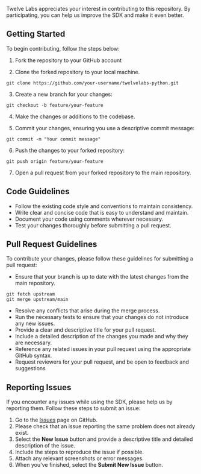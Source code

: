 
Twelve Labs appreciates your interest in contributing to this repository. By participating, you can help us improve the SDK and make it even better. 

## Getting Started

To begin contributing, follow the steps below:

1. Fork the repository to your GitHub account

2. Clone the forked repository to your local machine.

```shell
git clone https://github.com/your-username/twelvelabs-python.git
```

3. Create a new branch for your changes:

```shell
git checkout -b feature/your-feature
```

4. Make  the changes or additions to the codebase.

5. Commit your changes, ensuring you use a descriptive commit message:

```shell
git commit -m "Your commit message"
```

6. Push the changes to your forked repository:

```shell
git push origin feature/your-feature
```

7. Open a pull request from your forked repository to the main repository.

## Code Guidelines

- Follow the existing code style and conventions to maintain consistency.
- Write clear and concise code that is easy to understand and maintain.
- Document your code using comments wherever necessary.
- Test your changes thoroughly before submitting a pull request.

## Pull Request Guidelines

To contribute your changes, please follow these guidelines for submitting a pull request:

- Ensure that your branch is up to date with the latest changes from the main repository.

```shell
git fetch upstream
git merge upstream/main
```

- Resolve any conflicts that arise during the merge process.
- Run the necessary tests to ensure that your changes do not introduce any new issues.
- Provide a clear and descriptive title for your pull request.
- Include a detailed description of the changes you made and why they are necessary.
- Reference any related issues in your pull request using the appropriate GitHub syntax.
- Request reviewers for your pull request, and be open to feedback and suggestions

## Reporting Issues

If you encounter any issues while using the SDK, please help us by reporting them. Follow these steps to submit an issue:

1. Go to the [Issues](https://github.com/twelvelabs-io/twelvelabs-python/issues) page on GitHub.
2. Please check that an issue reporting the same problem does not already exist.
3. Select the **New Issue** button and provide a descriptive title and detailed description of the issue.
4. Include the steps to reproduce the issue if possible.
5. Attach any relevant screenshots or error messages.
6. When you've finished, select the **Submit New Issue** button.